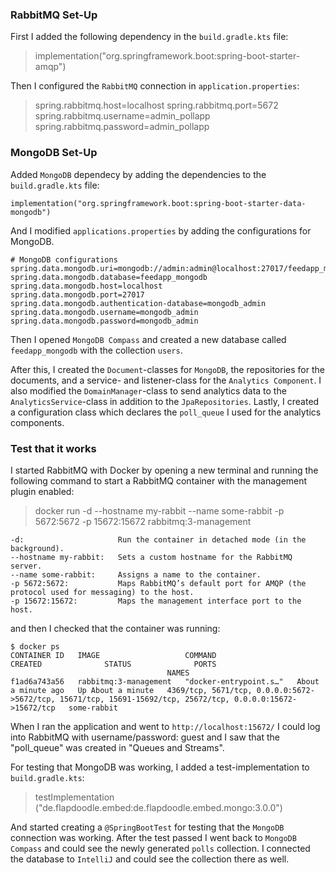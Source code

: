 ### RabbitMQ Set-Up
First I added the following dependency in the `build.gradle.kts` file:
>implementation("org.springframework.boot:spring-boot-starter-amqp")

Then I configured the `RabbitMQ` connection in `application.properties`:
>spring.rabbitmq.host=localhost
>spring.rabbitmq.port=5672
>spring.rabbitmq.username=admin_pollapp
>spring.rabbitmq.password=admin_pollapp

### MongoDB Set-Up

Added `MongoDB` dependecy by adding  the dependencies to the `build.gradle.kts` file:
``` 
implementation("org.springframework.boot:spring-boot-starter-data-mongodb")
```
And I modified `applications.properties` by adding the configurations for MongoDB.
```  
# MongoDB configurations
spring.data.mongodb.uri=mongodb://admin:admin@localhost:27017/feedapp_mongodb
spring.data.mongodb.database=feedapp_mongodb
spring.data.mongodb.host=localhost
spring.data.mongodb.port=27017
spring.data.mongodb.authentication-database=mongodb_admin
spring.data.mongodb.username=mongodb_admin
spring.data.mongodb.password=mongodb_admin
```
Then I opened `MongoDB Compass` and created a new database called `feedapp_mongodb` with the collection `users`.

After this, I created the `Document`-classes for `MongoDB`, the repositories for the documents, and a service- and 
listener-class for the `Analytics Component`. I also modified the `DomainManager`-class to send analytics data to the
`AnalyticsService`-class in addition to the `JpaRepositories`. Lastly, I created a configuration class which declares 
the `poll_queue` I used for the analytics components. 

### Test that it works
I started RabbitMQ with Docker by opening a new terminal and running the following command to start a RabbitMQ container
with the management plugin enabled:
>docker run -d --hostname my-rabbit --name some-rabbit -p 5672:5672 -p 15672:15672 rabbitmq:3-management

``` 
-d:                     Run the container in detached mode (in the background).
--hostname my-rabbit:   Sets a custom hostname for the RabbitMQ server.
--name some-rabbit:     Assigns a name to the container.
-p 5672:5672:           Maps RabbitMQ’s default port for AMQP (the protocol used for messaging) to the host.
-p 15672:15672:         Maps the management interface port to the host.
```
and then I checked that the container was running: 
```
$ docker ps
CONTAINER ID   IMAGE                   COMMAND                  CREATED              STATUS              PORTS                                                                      
                                   NAMES
f1ad6a743a56   rabbitmq:3-management   "docker-entrypoint.s…"   About a minute ago   Up About a minute   4369/tcp, 5671/tcp, 0.0.0.0:5672->5672/tcp, 15671/tcp, 15691-15692/tcp, 25672/tcp, 0.0.0.0:15672->15672/tcp   some-rabbit
```
When I ran the application and went to `http://localhost:15672/` I could log into RabbitMQ with username/password: guest
and I saw that the "poll_queue" was created in "Queues and Streams".

For testing that MongoDB was working, I added a test-implementation to `build.gradle.kts`:
> testImplementation ("de.flapdoodle.embed:de.flapdoodle.embed.mongo:3.0.0")

And started creating a `@SpringBootTest` for testing that the `MongoDB` connection was working. After the test passed
I went back to `MongoDB Compass` and could see the newly generated `polls` collection. I connected the database to 
`IntelliJ` and could see the collection there as well.